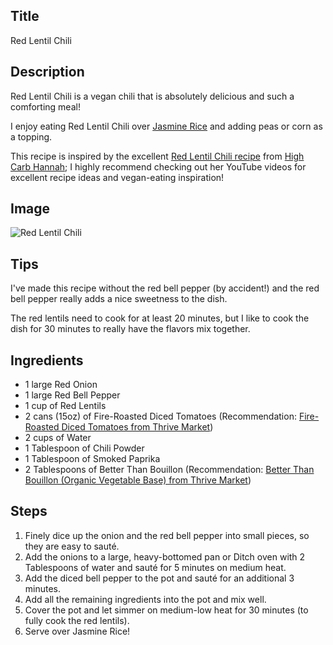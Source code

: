 ## Title

Red Lentil Chili

## Description

Red Lentil Chili is a vegan chili that is absolutely delicious and such a comforting meal!

I enjoy eating Red Lentil Chili over [Jasmine Rice](/side_dishes/jasmine_rice/) and adding peas or corn as a topping.

This recipe is inspired by the excellent [Red Lentil Chili recipe](https://highcarbhannah.co/recipes/red-lentil-chili/) from [High Carb Hannah](https://highcarbhannah.co/); I highly recommend checking out her YouTube videos for excellent recipe ideas and vegan-eating inspiration!

## Image

<img src="{{ url_for('static', filename='img/red_lentil_chili.jpg') }}" alt="Red Lentil Chili" />

## Tips

I've made this recipe without the red bell pepper (by accident!) and the red bell pepper really adds a nice sweetness to the dish.

The red lentils need to cook for at least 20 minutes, but I like to cook the dish for 30 minutes to really have the flavors mix together.

## Ingredients

* 1 large Red Onion
* 1 large Red Bell Pepper
* 1 cup of Red Lentils
* 2 cans (15oz) of Fire-Roasted Diced Tomatoes (Recommendation: [Fire-Roasted Diced Tomatoes from Thrive Market](https://thrivemarket.com/p/thrive-market-organic-fire-roasted-tomatoes))
* 2 cups of Water
* 1 Tablespoon of Chili Powder
* 1 Tablespoon of Smoked Paprika
* 2 Tablespoons of Better Than Bouillon (Recommendation: [Better Than Bouillon (Organic Vegetable Base) from Thrive Market](https://thrivemarket.com/p/better-than-bouillon-organic-vegetable-base-bouillon))

## Steps

1. Finely dice up the onion and the red bell pepper into small pieces, so they are easy to sauté.
2. Add the onions to a large, heavy-bottomed pan or Ditch oven with 2 Tablespoons of water and sauté for 5 minutes on medium heat.
3. Add the diced bell pepper to the pot and sauté for an additional 3 minutes.
4. Add all the remaining ingredients into the pot and mix well.
5. Cover the pot and let simmer on medium-low heat for 30 minutes (to fully cook the red lentils).
6. Serve over Jasmine Rice!
